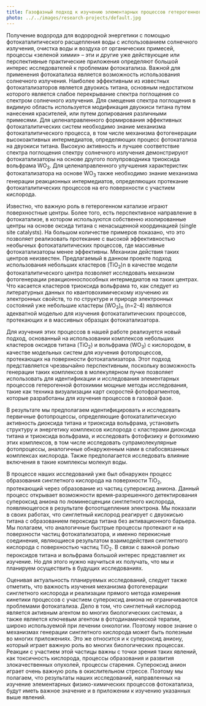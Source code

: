 ```yaml
---
title: Газофазный подход к изучению элементарных процессов гетерогенного фотокатализа
photo: ../../images/research-projects/default.jpg
---
```

Получение водорода для водородной энергетики с помощью фотокаталитического расщепления воды с использованием 
солнечного излучения, очистка воды и воздуха от органических примесей, процессы «зеленой химии» – 
эти и другие уже действующие или перспективные практические приложения определяют большой интерес 
исследователей к проблемам фотокатализа. Важной для применения фотокатализа является возможность 
использования солнечного излучения. Наиболее эффективным из известных фотокатализаторов является 
двуокись титана, основным недостатком которого является слабое перекрывание спектра поглощения 
со спектром солнечного излучения. Для смещения спектра поглощения в видимую область используется 
модификация двуокиси титана путем нанесения красителей, или путем допирования различными примесями. 
Для целенаправленного формирования эффективных фотокаталитических систем необходимо знание механизма 
фотокаталитического процесса, в том числе механизма фотогенерации высокоактивных интермедиатов, определяющих 
процесс фотокатализа на двуокиси титана. Высокую активность и лучшее соответствие спектра поглощения спектру 
солнечного излучения демонстрируют фотокатализаторы на основе другого полупроводника триоксида вольфрама WO<sub>3</sub>. 
Для целенаправленного улучшения характеристик фотокатализатора на основе WO<sub>3</sub> также необходимо знание механизма 
генерации реакционных интермедиатов, определяющих протекание фотокаталитических процессов на его поверхности с участием кислорода. 

Известно, что важную роль в гетерогенном катализе играют поверхностные центры. Более того, есть перспективное 
направление в фотокатализе, в котором используются собственно изолированные центры на основе оксида титана с 
ненасыщенной координацией (single site catalysts). На большом количестве примеров показано, что это позволяет 
реализовать протекание с высокой эффективностью необычных фотокаталитических процессов, где массивные 
фотокатализаторы менее эффективны. Механизм действия таких центров неизвестен. Предлагаемый в данном проекте 
подход использования небольших кластеров (TiO<sub>2</sub>)n в качестве модели фотокаталитического центра позволяет 
исследовать механизм фотогенерации реакционноспособных интермедиатов на таких центрах. Что касается кластеров 
триоксида вольфрама то, как следует из литературных данных по квантовохимическому изучению их электронных свойств, 
то по структуре и природе электронных состояний уже небольшие кластеры (WO<sub>3</sub>)<sub>n</sub> (n=2-4) 
являются адекватной моделью для изучения фотокаталитических процессов, протекающих и в массивных образцах фотокатализатора.

Для изучения этих процессов в нашей работе реализуется новый подход, основанный на использовании комплексов 
небольших кластеров оксидов титана (TiO<sub>2</sub>) и вольфрама (WO<sub>3</sub>) с кислородом, в качестве 
модельных систем для изучения фотопроцессов, протекающих на поверхности фотокатализатора. Этот подход представляется 
чрезвычайно перспективным, поскольку возможность генерации таких комплексов в молекулярном пучке позволяет использовать 
для идентификации и исследования элементарных процессов гетерогенной фотохимии мощные методы исследования, такие как 
техника визуализации карт скоростей фотофрагментов, которые разработаны для изучения процессов в газовой фазе.

В результате мы предполагаем идентифицировать и исследовать первичные фотопроцессы, определяющие фотокаталитическую 
активность диоксида титана и триоксида вольфрама, установить структуру и энергетику комплексов кислорода с кластерами 
диоксида титана и триоксида вольфрама, и исследовать фотофизику и фотохимию этих комплексов, 
в том числе исследовать супрамолекулярные фотопроцессы, аналогичные обнаруженным нами в слабосвязанных 
комплексах кислорода. Также предполагается исследовать влияние включения в такие комплексы молекул воды.

В процессе наших исследований уже был обнаружен процесс образования синглетного кислорода 
на поверхности TiO<sub>2</sub>, протекающий через образование из частиц супероксид аниона. Данный процесс открывает возможности 
время-разрешенного детектирования супероксид аниона по люминесценции синглетного кислорода, появляющегося в 
результате фотоотщепления электрона. Мы показали в своих работах, что синглетный кислород реагирует с двуокисью 
титана с образованием пероксида титана без активационного барьера. Мы полагаем, что аналогичные быстрые процессы 
протекают и на поверхности частиц фотокатализатора, и именно перекисные соединения, являющиеся результатом 
взаимодействия синглетного кислорода с поверхностью частиц TiO<sub>2</sub>. В связи с важной ролью пероксидов титана и 
вольфрама большой интерес представляет их изучение. Но для этого нужно научиться их получать, что мы и планируем 
осуществить в будущих исследованиях.

Оценивая актуальность планируемых исследований, следует также отметить, что важность изучения механизма фотогенерации 
синглетного кислорода и реализации прямого метода измерения кинетики процессов с участием супероксид аниона не ограничиваются 
проблемами фотокатализа. Дело в том, что синглетный кислород является активным агентом во многих биологических 
системах, а также является ключевым агентом в фотодинамической терапии, широко используемой при лечении онкологии. 
Поэтому новое знание о механизмах генерации синглетного кислорода может быть полезным во многих приложениях. 
Это же относится и к супероксид аниону, который играет важную роль во многих биологических процессах. Реакции с участием 
этой частицы важны с точки зрения таких явлений, как токсичность кислорода, процессы образования и развития 
злокачественных опухолей, процессы старения. Супероксид анион играет очень важную роль в окислительном стрессе. 
Поэтому мы полагаем, что результаты наших исследований, направленных на изучение элементарных физико-химических 
процессов фотокатализа, будут иметь важное значение и в приложении к изучению указанных выше явлений.

